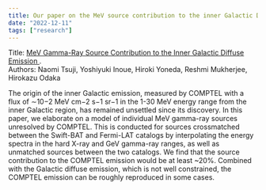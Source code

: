 ```yaml
---
title: Our paper on the MeV source contribution to the inner Galactic Diffuse emission is accepted by ApJ.
date: "2022-12-11"
tags: ["research"]
---
```

Title: [MeV Gamma-Ray Source Contribution to the Inner Galactic Diffuse Emission
](https://arxiv.org/abs/2212.05713).  
Authors: Naomi Tsuji, Yoshiyuki Inoue, Hiroki Yoneda, Reshmi Mukherjee, Hirokazu Odaka

The origin of the inner Galactic emission, measured by COMPTEL with a flux of ∼10−2 MeV cm−2 s−1 sr−1 in the 1-30 MeV energy range from the inner Galactic region, has remained unsettled since its discovery. In this paper, we elaborate on a model of individual MeV gamma-ray sources unresolved by COMPTEL. This is conducted for sources crossmatched between the Swift-BAT and Fermi-LAT catalogs by interpolating the energy spectra in the hard X-ray and GeV gamma-ray ranges, as well as unmatched sources between the two catalogs. We find that the source contribution to the COMPTEL emission would be at least ~20%. Combined with the Galactic diffuse emission, which is not well constrained, the COMPTEL emission can be roughly reproduced in some cases.
